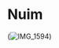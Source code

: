 # Nuim 
(![IMG_1594](https://github.com/namighuseynov/Nuim/assets/94350345/03c0449f-52e6-4b7b-97b3-1feaef92de9a))

